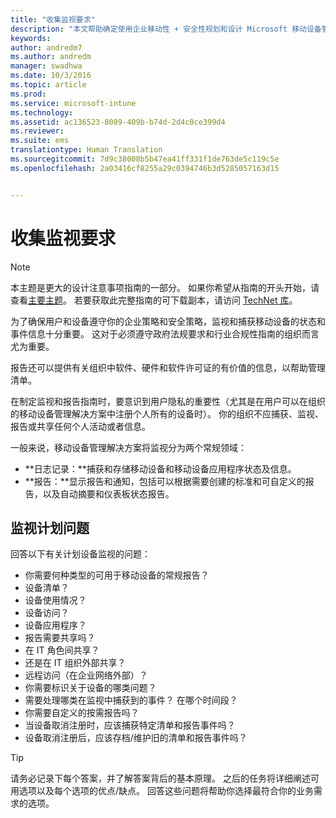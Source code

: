 ```yaml
---
title: "收集监视要求"
description: "本文帮助确定使用企业移动性 + 安全性规划和设计 Microsoft 移动设备管理解决方案时的移动设备管理监视选项。"
keywords: 
author: andredm7
ms.author: andredm
manager: swadhwa
ms.date: 10/3/2016
ms.topic: article
ms.prod: 
ms.service: microsoft-intune
ms.technology: 
ms.assetid: ac136523-8089-409b-b74d-2d4c0ce399d4
ms.reviewer: 
ms.suite: ems
translationtype: Human Translation
ms.sourcegitcommit: 7d9c38008b5b47ea41ff331f1de763de5c119c5e
ms.openlocfilehash: 2a03416cf8255a29c0394746b3d5285057163d15


---
```


# <a name="gather-monitoring-requirements"></a>收集监视要求

>[!NOTE]
>本主题是更大的设计注意事项指南的一部分。 如果你希望从指南的开头开始，请查看[主要主题](mdm-design-considerations-guide.md)。 若要获取此完整指南的可下载副本，请访问 [TechNet 库](https://gallery.technet.microsoft.com/Mobile-Device-Management-7d401582)。

为了确保用户和设备遵守你的企业策略和安全策略，监视和捕获移动设备的状态和事件信息十分重要。 这对于必须遵守政府法规要求和行业合规性指南的组织而言尤为重要。

报告还可以提供有关组织中软件、硬件和软件许可证的有价值的信息，以帮助管理清单。

在制定监视和报告指南时，要意识到用户隐私的重要性（尤其是在用户可以在组织的移动设备管理解决方案中注册个人所有的设备时）。 你的组织不应捕获、监视、报告或共享任何个人活动或者信息。

一般来说，移动设备管理解决方案将监视分为两个常规领域：

- **日志记录：**捕获和存储移动设备和移动设备应用程序状态及信息。
- **报告：**显示报告和通知，包括可以根据需要创建的标准和可自定义的报告，以及自动摘要和仪表板状态报告。

## <a name="monitoring-planning-questions"></a>监视计划问题

回答以下有关计划设备监视的问题：

- 你需要何种类型的可用于移动设备的常规报告？
 - 设备清单？
 - 设备使用情况？
 - 设备访问？
 - 设备应用程序？
- 报告需要共享吗？
 - 在 IT 角色间共享？
 - 还是在 IT 组织外部共享？
 - 远程访问（在企业网络外部）？
- 你需要标识关于设备的哪类问题？
- 需要处理哪类在监视中捕获到的事件？ 在哪个时间段？
- 你需要自定义的按需报告吗？
- 当设备取消注册时，应该捕获特定清单和报告事件吗？
- 设备取消注册后，应该存档/维护旧的清单和报告事件吗？

>[!TIP]
>请务必记录下每个答案，并了解答案背后的基本原理。 之后的任务将详细阐述可用选项以及每个选项的优点/缺点。  回答这些问题将帮助你选择最符合你的业务需求的选项。



<!--HONumber=Nov16_HO4-->


